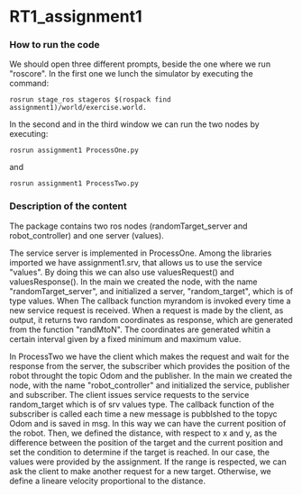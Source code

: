 # RT1_assignment1

### How to run the code
We should open three different prompts, beside the one where we run "roscore". In the first one we lunch the simulator by executing the command:
```
rosrun stage_ros stageros $(rospack find assignment1)/world/exercise.world.
```
In the second and in the third window we can run the two nodes by executing:
```
rosrun assignment1 ProcessOne.py
```
 and
``` 
rosrun assignment1 ProcessTwo.py
```
### Description of the content

The package contains two ros nodes (randomTarget_server and robot_controller) and one server (values).

The service server is implemented in ProcessOne. Among the libraries imported we have assignment1.srv, that allows us to use the service "values". By doing this we can also use valuesRequest() and valuesResponse().
In the main we created the node, with the name "randomTarget_server", and initialized a server, "random_target", which is of type values. When The callback function myrandom is invoked every time a new service request is received. 
When a request is made by the client, as output, it returns two random coordinates as response, which are generated from the function "randMtoN".
The coordinates are generated whitin a certain interval given by a fixed minimum and maximum value.

In ProcessTwo we have the client which makes the request and wait for the response from the server, the subscriber which provides the position of the robot throught the topic Odom and the publisher.
In the main we created the node, with the name "robot_controller" and initialized the service, publisher and subscriber.
The client issues service requests to the service random_target which is of srv values type.
The callback function of the subscriber is called each time a new message is pubblshed to the topyc Odom and is saved in msg. In this way we can have the current position of the robot.
Then, we defined the distance, with respect to x and y, as the difference between the position of the target and the current position and set the condition to determine if the target is reached. In our case, the values were provided by the assignment.
If the range is respected, we can ask the client to make another request for a new target. Otherwise, we define a lineare velocity proportional to the distance. 
